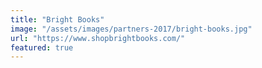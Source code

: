 ```yaml
---
title: "Bright Books"
image: "/assets/images/partners-2017/bright-books.jpg"
url: "https://www.shopbrightbooks.com/"
featured: true
---
```

